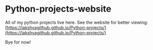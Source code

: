 # Python-projects-website

All of my python projects live here.
See the website for better viewing: [https://lakshyagithub.github.io/Python-projects/](https://lakshyagithub.github.io/Python-projects/)

Bye for now!
